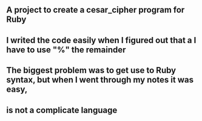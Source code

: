 ## A project to create a cesar_cipher program for Ruby
## I writed the code easily when I figured out that a I have to use "%" the remainder
## The biggest problem was to get use to Ruby syntax, but when I went through my notes it was easy,
## is not a complicate language